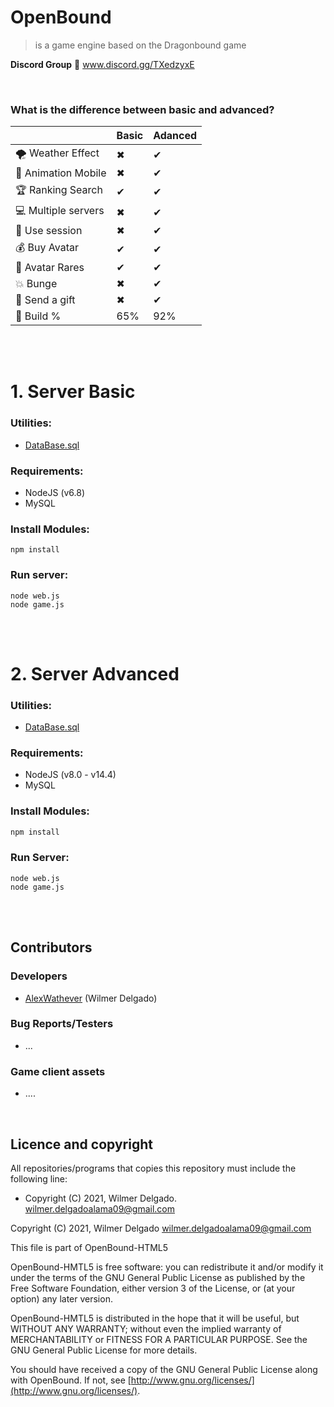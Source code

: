 
# OpenBound 
> is a game engine based on the Dragonbound game

**Discord Group** :speech_balloon: www.discord.gg/TXedzyxE

<br>

### What is the difference between basic and advanced?


||Basic|Adanced|
|--|--|--|
| 🌪 Weather Effect |✖ | ✔ |
| 🚜 Animation Mobile |✖  | ✔ |
| 🏆 Ranking Search |✔ | ✔ |
| 💻 Multiple servers |✖  | ✔ |
| 🍪 Use session | ✖ | ✔ |
| 💰 Buy Avatar | ✔ | ✔ |
| 👚 Avatar Rares| ✔ | ✔ |
| 💥 Bunge | ✖ | ✔ |
| 🎁 Send a gift | ✖ | ✔ |
| 🔧 Build % | 65% | 92% |

<br><br>
# 1. Server Basic

### Utilities:
- [DataBase.sql](https://github.com/alexwathever/Openbound-HTML5/blob/main/Client%20-%20Basic%20-%20v1-119/DataBase/dragonbound.sql)

### Requirements:
- NodeJS (v6.8)
- MySQL

### Install Modules:
```
npm install
```

### Run server:
```
node web.js
node game.js
```
<br><br>
# 2. Server Advanced
### Utilities:
- [DataBase.sql](https://github.com/alexwathever/Openbound-HTML5/blob/main/Client%20-%20Advanced%20-%20v120/DataBase/game.sql)

### Requirements:
- NodeJS (v8.0 - v14.4)
- MySQL

### Install Modules:
```bash
npm install
```

### Run Server:
```
node web.js
node game.js
```
<br><br>
## Contributors

### Developers

-   [AlexWathever](https://github.com/WickedPeanuts/)  (Wilmer Delgado)


### Bug Reports/Testers

-   ...

### Game client assets

- ....
<br>

## Licence and copyright

All repositories/programs that copies this repository must include the following line:

-   Copyright (C) 2021, Wilmer Delgado.  [wilmer.delgadoalama09@gmail.com](mailto:wilmer.delgadoalama09@gmail.com)

Copyright (C) 2021, Wilmer Delgado  [wilmer.delgadoalama09@gmail.com](mailto:wilmer.delgadoalama09@gmail.com)

This file is part of OpenBound-HTML5

OpenBound-HMTL5 is free software: you can redistribute it and/or modify it under the terms of the GNU General Public License as published by the Free Software Foundation, either version 3 of the License, or (at your option) any later version.

OpenBound-HMTL5 is distributed in the hope that it will be useful, but WITHOUT ANY WARRANTY; without even the implied warranty of MERCHANTABILITY or FITNESS FOR A PARTICULAR PURPOSE. See the GNU General Public License for more details.

You should have received a copy of the GNU General Public License along with OpenBound. If not, see  [http://www.gnu.org/licenses/](http://www.gnu.org/licenses/).
